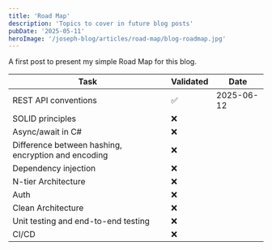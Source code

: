 ```yaml
---
title: 'Road Map'
description: 'Topics to cover in future blog posts'
pubDate: '2025-05-11'
heroImage: '/joseph-blog/articles/road-map/blog-roadmap.jpg'
---
```


A first post to present my simple Road Map for this blog.

| Task                                                       | Validated | Date       |
|------------------------------------------------------------|-----------|------------|
| REST API conventions                                       | ✅        | 2025-06-12 |
| SOLID principles                                           | ❌        |            |
| Async/await in C#                                          | ❌        |            |
| Difference between hashing, encryption and encoding        | ❌        |            |
| Dependency injection                                       | ❌        |            |
| N-tier Architecture                                        | ❌        |            |
| Auth                                                       | ❌        |            |
| Clean Architecture                                         | ❌        |            |
| Unit testing and end-to-end testing                        | ❌        |            |
| CI/CD                                                      | ❌        |            |
